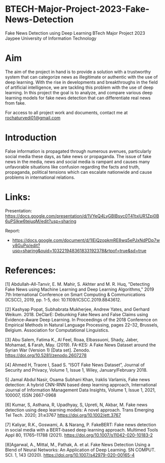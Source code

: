 # BTECH-Major-Project-2023-Fake-News-Detection
Fake News Detection using Deep Learning BTech Major Project 2023 Jaypee University of Information Technology

# Aim
The aim of the project in hand is to provide a solution with a trustworthy system that can categorize news as illegitimate or authentic with the use of deep learning. With the rise in developments and breakthroughs in the field of artificial intelligence, we are tackling this problem with the use of deep learning. In this project the goal is to analyze, and compare various deep learning models for fake news detection that can differentiate real news from fake.

For access to all project work and documents, contact me at rochaturvedi01@gmail.com

# Introduction
False information is propagated through numerous avenues, particularly social media these days, as fake news or propaganda. The issue of fake news in the media, news and social media is rampant and causes many unfavorable situations like confusion regarding the facts and truth, propaganda, political tensions which can escalate nationwide and cause problems in international relations.

# Links:
Presentation: https://docs.google.com/presentation/d/1VYeQ4LyGBlBsyc0T41txiUR1Zpi0B6uPSIkw6tejuqM/edit?usp=sharing

Report: 

- https://docs.google.com/document/d/1lEiQzopkmRE8wq5ePJxNdPDp7wy8GuPq/edit?usp=sharing&ouid=103221948361833192378&rtpof=true&sd=true

# References:
[1] Abdullah-All-Tanvir, E. M. Mahir, S. Akhter and M. R. Huq, "Detecting Fake News using Machine Learning and Deep Learning Algorithms," 2019 7th International Conference on Smart Computing & Communications (ICSCC), 2019, pp. 1-5, doi: 10.1109/ICSCC.2019.8843612.

[2] Kashyap Popat, Subhabrata Mukherjee, Andrew Yates, and Gerhard Weikum. 2018. DeClarE: Debunking Fake News and False Claims using Evidence-Aware Deep Learning. In Proceedings of the 2018 Conference on Empirical Methods in Natural Language Processing, pages 22–32, Brussels, Belgium. Association for Computational Linguistics.

[3] Abu Salem, Fatima K., Al Feel, Roaa, Elbassuoni, Shady, Jaber, Mohamad, & Farah, May. (2019). FA-KES: A Fake News Dataset around the Syrian War (Version 1) [Data set]. Zenodo. https://doi.org/10.5281/zenodo.2607278

[4] Ahmed H, Traore I, Saad S. “ISOT Fake News Dataset”, Journal of Security and Privacy, Volume 1, Issue 1, Wiley, January/February 2018.

5] Jamal Abdul Nasir, Osama Subhani Khan, Iraklis Varlamis, Fake news            detection: A hybrid CNN-RNN based deep learning approach,     International    Journal of Information Management Data Insights, Volume 1, Issue 1, 2021,    100007, ISSN 2667-0968

[6] Kumar, S, Asthana, R, Upadhyay, S, Upreti, N, Akbar, M. Fake news detection using deep learning models: A novel approach. Trans Emerging Tel Tech. 2020; 31:e3767  https://doi.org/10.1002/ett.3767

[7] Kaliyar, R.K., Goswami, A. & Narang, P. FakeBERT: Fake news detection in social media with a BERT-based deep learning approach. Multimed Tools Appl 80, 11765–11788 (2021). https://doi.org/10.1007/s11042-020-10183-2

[8]Agarwal, A., Mittal, M., Pathak, A. et al. Fake News Detection Using a Blend of Neural Networks: An Application of Deep Learning. SN COMPUT. SCI. 1, 143 (2020). https://doi.org/10.1007/s42979-020-00165-4
